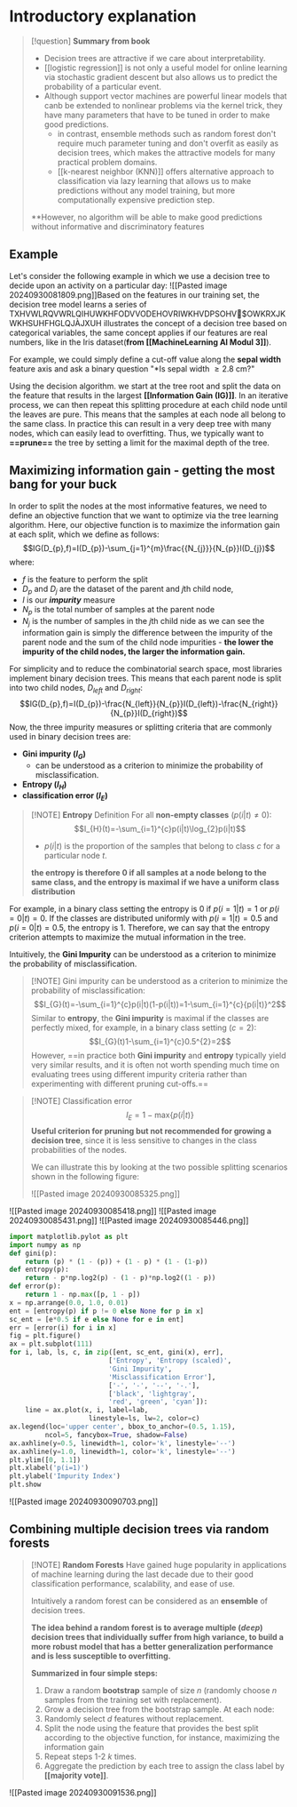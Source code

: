 # Introductory explanation
> [!question] **Summary from book**
> - Decision trees are attractive if we care about interpretability.
> - [[logistic regression]] is not only a useful model for online learning via stochastic gradient descent but also allows us to predict the probability of a particular event.
> - Although support vector machines are powerful linear models that canb be extended to nonlinear problems via the kernel trick, they have many parameters that have to be tuned in order to make good predictions.
> 	- in contrast, ensemble methods such as random forest don't require much parameter tuning and don't overfit as easily as decision trees, which makes the attractive models for many practical problem domains.
> 	- [[k-nearest neighbor (KNN)]] offers alternative approach to classification via lazy learning that allows us to make predictions without any model training, but more computationally expensive prediction step.
> 
> **However, no algorithm will be able to make good predictions without informative and discriminatory features
## Example
Let's consider the following example in which we use a decision tree to decide upon an activity on a particular day:
![[Pasted image 20240930081809.png]]Based on the features in our training set, the decision tree model learns a series of TXHVWLRQVWRLQIHUWKHFODVVODEHOVRIWKHVDPSOHV$OWKRXJKWKHSUHFHGLQJÀJXUH illustrates the concept of a decision tree based on categorical variables, the same concept applies if our features are real numbers, like in the Iris dataset(**from [[MachineLearning AI Modul 3]]**).

For example, we could simply define a cut-off value along the **sepal width** feature axis and ask a binary question "*Is sepal width $\geq  2.8$ cm?" 

Using the decision algorithm. we start at the tree root and split the data on the feature that results in the largest **[[Information Gain (IG)]]**. In an iterative process, we can then repeat this splitting procedure at each child node until the leaves are pure. This means that the samples at each node all belong to the same class. In practice this can result in a very deep tree with many nodes, which can easily lead to overfitting. Thus, we typically want to **==prune==** the tree by setting a limit for the maximal depth of the tree.
## Maximizing information gain - getting the most bang for your buck

In order to split the nodes at the most informative features, we need to define an objective function that we want to optimize via the tree learning algorithm. Here, our objective function is to maximize the information gain at each split, which we define as follows:
$$IG(D_{p},f)=I(D_{p})-\sum_{j=1}^{m}\frac{{N_{j}}}{N_{p}}I(D_{j})$$
where:
- $f$ is the feature to perform the split
- $D_{p}$ and $D_{j}$ are the dataset of the parent and $j$th child node, 
- $I$ is our **_impurity_** measure
- $N_{p}$ is the total number of samples at the parent node
- $N_{j}$ is the number of samples in the $j$th child nide
as we can see the information gain is simply the difference between the impurity of the parent node and the sum of the child node impurities - **the lower the impurity of the child nodes, the larger the information gain.** 

For simplicity and to reduce the combinatorial search space, most libraries implement binary decision trees. This means that each parent node is split into two child nodes, $D_{left}$ and $D_{right}$:
$$IG(D_{p},f)=I(D_{p})-\frac{N_{left}}{N_{p}}I(D_{left})-\frac{N_{right}}{N_{p}}I(D_{right})$$
Now, the three impurity measures or splitting criteria that are commonly used in binary decision trees are:
- **Gini impurity ($I_{G}$)** 
	- can be understood as a criterion to minimize the probability of misclassification.
- **Entropy ($I_{H}$)**
- **classification error ($I_{E}$)** 

> [!NOTE] **Entropy** Definition
> For all **non-empty classes** $(p(i|t)\neq 0)$:
> $$I_{H}(t)=-\sum_{i=1}^{c}p(i|t)\log_{2}p(i|t)$$
> - $p(i|t)$ is the proportion of the samples that belong to class $c$ for a particular node $t$. 
> 
> **the entropy is therefore 0 if all samples at a node belong to the same class, and the entropy is maximal if we have a uniform class distribution**

For example, in a binary class setting the entropy is 0 if $p(i=1|t)=1$ or $p(i=0|t)=0$. If the classes are distributed uniformly with $p(i=1|t)=0.5$ and $p(i=0|t)=0.5$, the entropy is 1. Therefore, we can say that the entropy criterion attempts to maximize the mutual information in the tree.

Intuitively, the **Gini Impurity** can be understood as a criterion to minimize the probability of misclassification.

> [!NOTE] Gini impurity
> can be understood as a criterion to minimize the probability of misclassification:
> $$I_{G}(t)=-\sum_{i=1}^{c}p(i|t)(1-p(i|t))=1-\sum_{i=1}^{c}{p(i|t)}^2$$
> Similar to **entropy**, the **Gini impurity** is maximal if the classes are perfectly mixed, for example, in a binary class setting $(c=2)$:
> $$I_{G}(t)1-\sum_{i=1}^{c}0.5^{2}=2$$
> However, ==in practice both **Gini impurity** and **entropy** typically yield very similar results, and it is often not worth spending much time on evaluating trees using different impurity criteria rather than experimenting with different pruning cut-offs.==


> [!NOTE] Classification error
> $$I_{E}=1-\text{max}\{p(i|t)\}$$
> **Useful criterion for pruning but not recommended for growing a decision tree**, since it is less sensitive to changes in the class probabilities of the nodes. 
> 
> We can illustrate this by looking at the two possible splitting scenarios shown in the following figure:
> 
> ![[Pasted image 20240930085325.png]]


![[Pasted image 20240930085418.png]]
![[Pasted image 20240930085431.png]]
![[Pasted image 20240930085446.png]]

```python
import matplotlib.pylot as plt
import numpy as np
def gini(p):
	return (p) * (1 - (p)) + (1 - p) * (1 - (1-p))
def entropy(p):
	return - p*np.log2(p) - (1 - p)*np.log2((1 - p))
def error(p):
	return 1 - np.max([p, 1 - p])
x = np.arrange(0.0, 1.0, 0.01)
ent = [entropy(p) if p != 0 else None for p in x]
sc_ent = [e*0.5 if e else None for e in ent]
err = [error(i) for i in x]
fig = plt.figure()
ax = plt.subplot(111)
for i, lab, ls, c, in zip([ent, sc_ent, gini(x), err],
						 ['Entropy', 'Entropy (scaled)',
						 'Gini Impurity',
						 'Misclassification Error'],
						 ['-', '-', '--', '-.'],
						 ['black', 'lightgray',
						 'red', 'green', 'cyan']):
	line = ax.plot(x, i, label=lab,
					linestyle=ls, lw=2, color=c)
ax.legend(loc='upper center', bbox_to_anchor=(0.5, 1.15),
		 ncol=5, fancybox=True, shadow=False)
ax.axhline(y=0.5, linewidth=1, color='k', linestyle='--')
ax.axhline(y=1.0, linewidth=1, color='k', linestyle='--')
plt.ylim([0, 1.1])
plt.xlabel('p(i=1)')
plt.ylabel('Impurity Index')
plt.show
```
![[Pasted image 20240930090703.png]]

## Combining multiple decision trees via random forests

> [!NOTE] **Random Forests**
> Have gained huge popularity in applications of machine learning during the last decade due to their good classification performance, scalability, and ease of use.
> 
> Intuitively a random forest can be considered as an **ensemble** of decision trees. 
> 
> **The idea behind a random forest  is to average multiple (_deep_) decision trees that individually suffer from high variance, to build a more robust model that has a better generalization performance and is less susceptible to overfitting.**
> 
> **Summarized in four simple steps:**
> 1. Draw a random **bootstrap** sample of size _n_ (randomly choose _n_ samples from the training set with replacement).
> 2. Grow a decision tree from the bootstrap sample. At each node:
> 	1. Randomly select _d_ features without replacement.
> 	2. Split the node using the feature that provides the best split according to the objective function, for instance, maximizing the information gain
> 3. Repeat steps 1-2 _k_ times.
> 4. Aggregate the prediction by each tree to assign the class label by **[[majority vote]]**.


![[Pasted image 20240930091536.png]]